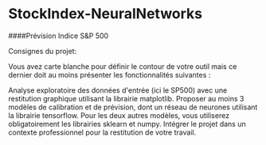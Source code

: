 # StockIndex-NeuralNetworks

####Prévision Indice S&P 500 

Consignes du projet: 

Vous avez carte blanche pour définir le contour de votre outil mais ce dernier doit au moins présenter les fonctionnalités suivantes :

Analyse exploratoire des données d'entrée (ici le SP500) avec une restitution graphique utilisant la librairie matplotlib.
Proposer au moins 3 modèles de calibration et de prévision, dont un réseau de neurones utilisant la librairie tensorflow. Pour les deux autres modèles, vous utiliserez obligatoirement les librairies sklearn et numpy.
Intégrer le projet dans un contexte professionnel pour la restitution de votre travail.
